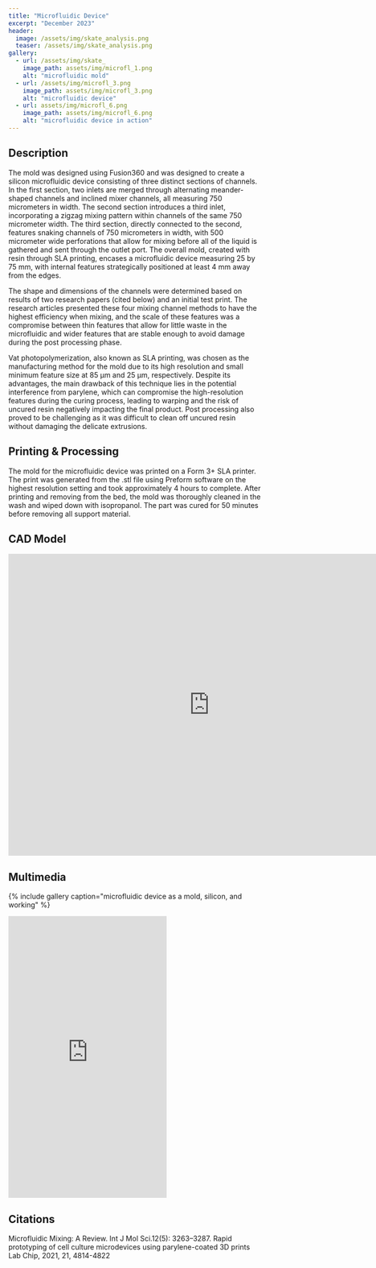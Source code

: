 ```yaml
---
title: "Microfluidic Device"
excerpt: "December 2023"
header:
  image: /assets/img/skate_analysis.png
  teaser: /assets/img/skate_analysis.png
gallery:
  - url: /assets/img/skate_
    image_path: assets/img/microfl_1.png
    alt: "microfluidic mold"
  - url: /assets/img/microfl_3.png
    image_path: assets/img/microfl_3.png
    alt: "microfluidic device"
  - url: assets/img/microfl_6.png
    image_path: assets/img/microfl_6.png
    alt: "microfluidic device in action"
---
```




## Description

The mold was designed using Fusion360 and was designed to create a silicon microfluidic device consisting of three distinct sections of channels. In the first section, two inlets are merged through alternating meander-shaped channels and inclined mixer channels, all measuring 750 micrometers in width. The second section introduces a third inlet, incorporating a zigzag mixing pattern within channels of the same 750 micrometer width. The third section, directly connected to the second, features snaking channels of 750 micrometers in width, with 500 micrometer wide perforations that allow for mixing before all of the liquid is gathered and sent through the outlet port. The overall mold, created with resin through SLA printing, encases a microfluidic device measuring 25 by 75 mm, with internal features strategically positioned at least 4 mm away from the edges.

The shape and dimensions of the channels were determined based on results of two research papers (cited below) and an initial test print. The research articles presented these four mixing channel methods to have the highest efficiency when mixing, and the scale of these features was a compromise between thin features that allow for little waste in the microfluidic and wider features that are stable enough to avoid damage during the post processing phase.

Vat photopolymerization, also known as SLA printing, was chosen as the manufacturing method for the mold due to its high resolution and small minimum feature size at 85 μm and 25 μm, respectively. Despite its advantages, the main drawback of this technique lies in the potential interference from parylene, which can compromise the high-resolution features during the curing process, leading to warping and the risk of uncured resin negatively impacting the final product. Post processing also proved to be challenging as it was difficult to clean off uncured resin without damaging the delicate extrusions.


## Printing & Processing
The mold for the microfluidic device was printed on a Form 3+ SLA printer. The print was generated from the .stl file using Preform software on the highest resolution setting and took approximately 4 hours to complete. After printing and removing from the bed, the mold was thoroughly cleaned in the wash and wiped down with isopropanol. The part was cured for 50 minutes before removing all support material.


## CAD Model
<iframe src="https://vanderbilt643.autodesk360.com/shares/public/SH512d4QTec90decfa6ee81113fbbbeb1d45?mode=embed" width="800" height="600" allowfullscreen="true" webkitallowfullscreen="true" mozallowfullscreen="true"  frameborder="0"></iframe>

## Multimedia
{% include gallery caption="microfluidic device as a mold, silicon, and working" %}

<iframe src="https://youtu.be/gWlWB2crxE8" width="315" height="560" allowfullscreen="true" webkitallowfullscreen="true" mozallowfullscreen="true"  frameborder="0"></iframe>


## Citations

Microfluidic Mixing: A Review. Int J Mol Sci.12(5): 3263–3287.
Rapid prototyping of cell culture microdevices using parylene-coated 3D prints Lab Chip, 2021, 21, 4814-4822
